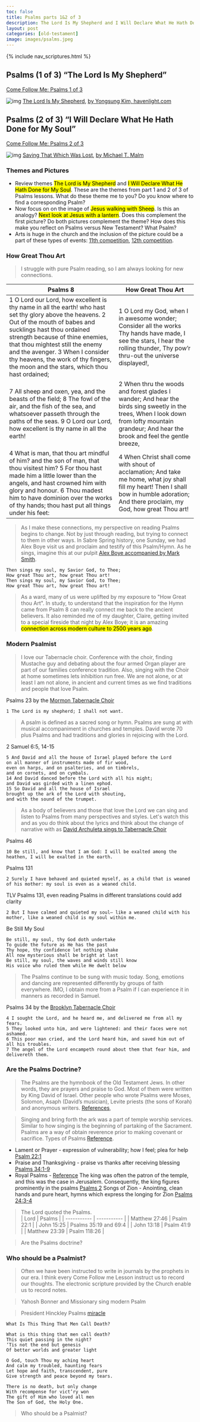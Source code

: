 ```yaml
---
toc: false
title: Psalms parts 1&2 of 3
description: The Lord Is My Shepherd and I Will Declare What He Hath Done for My Soul
layout: post
categories: [old-testament]
image: images/psalms.jpeg
---
```

{% include nav_scriptures.html %}

## Psalms (1 of 3) “The Lord Is My Shepherd”
[Come Follow Me: Psalms 1 of 3](https://www.churchofjesuschrist.org/study/manual/come-follow-me-for-individuals-and-families-old-testament-2022/33?lang=eng) 

![img]({{site.baseurl}}/images/psalms.jpeg) [The Lord Is My Shepherd](https://havenlight.com/products/the-lord-is-my-shepherd-by-yongsung-kim?variant=20212936114269), [by Yongsung Kim, havenlight.com](https://havenlight.com/pages/youngsung-kim-lp)

## Psalms (2 of 3) “I Will Declare What He Hath Done for My Soul”
[Come Follow Me: Psalms 2 of 3](https://www.churchofjesuschrist.org/study/manual/come-follow-me-for-individuals-and-families-old-testament-2022/34?lang=eng) 

![img]({{site.baseurl}}/images/psalms2.jpeg) [Saving That Which Was Lost](http://www.mikemalm.com/religiousart), [by Michael T. Malm](http://www.mikemalm.com/aboutme)

### Themes and Pictures
- Review themes <mark>The Lord is My Shepherd</mark> and <mark>I Will Declare What He Hath Done for My Soul</mark>. These are the themes from part 1 and 2 of 3 of Psalms lessons.  What do these theme me to you?  Do you know where to find a corresponding Psalm?
- Now focus on on the image of <mark>Jesus walking with Sheep</mark>. Is this an analogy? <mark>Next look at Jesus with a lantern</mark>. Does this complement the first picture?  Do both pictures complement the theme?   How does this make you reflect on Psalms versus New Testament?  What Psalm?
- Arts is huge in the church and the inclusion of the picture could be a part of these types of events: [11th competition](https://newsroom.churchofjesuschrist.org/article/11th-international-art-competition), [12th competition](https://newsroom.churchofjesuschrist.org/article/church-history-museum-opens-exhibition-of-latter-day-saint-artists).

### How Great Thou Art
> I struggle with pure Psalm reading, so I am always looking for new connections.

| Psalms 8      | How Great Thou Art |
| ----------- | ----------- |
| 1 O Lord our Lord, how excellent is thy name in all the earth! who hast set thy glory above the heavens. 2 Out of the mouth of babes and sucklings hast thou ordained strength because of thine enemies, that thou mightest still the enemy and the avenger. 3 When I consider thy heavens, the work of thy fingers, the moon and the stars, which thou hast ordained;| 1 O Lord my God, when I in awesome wonder; Consider all the works Thy hands have made, I see the stars, I hear the rolling thunder, Thy pow’r thru-out the universe displayed!, |
| 7 All sheep and oxen, yea, and the beasts of the field; 8 The fowl of the air, and the fish of the sea, and whatsoever passeth through the paths of the seas. 9 O Lord our Lord, how excellent is thy name in all the earth! | 2 When thru the woods and forest glades I wander; And hear the birds sing sweetly in the trees, When I look down from lofty mountain grandeur; And hear the brook and feel the gentle breeze,|
| 4 What is man, that thou art mindful of him? and the son of man, that thou visitest him? 5 For thou hast made him a little lower than the angels, and hast crowned him with glory and honour. 6 Thou madest him to have dominion over the works of thy hands; thou hast put all things under his feet:| 4 When Christ shall come with shout of acclamation; And take me home, what joy shall fill my heart! Then I shall bow in humble adoration; And there proclaim, my God, how great Thou art!|

> As I make these connections, my perspective on reading Psalms begins to change.  Not by just through reading, but trying to connect to them in other ways.  In Sabre Spring history, one Sunday, we had Alex Boye visit us and proclaim and testify of this Psalm/Hymn. As he sings, imagine this at our pulpit [Alex Boye accompanied by Mark Smith](https://youtu.be/_UTq190RInA?t=233).

    Then sings my soul, my Savior God, to Thee;
    How great Thou art, how great Thou art!
    Then sings my soul, my Savior God, to Thee;
    How great Thou art, how great Thou art!

> As a ward, many of us were uplifted by my exposure to "How Great thou Art".  In study, to understand that the inspiration for the Hymn came from Psalm 8 can really connect me back to the ancient believers.  It also reminded me of my daughter, Claire, getting invited to a special fireside that night by Alex Boye; it is an amazing <mark>connection across modern culture to 2500 years ago</mark>.

### Modern Psalmist
> I love our Tabernacle choir.  Conference with the choir, finding Mustache guy and debating about the four armed Organ player are part of our families conference tradition.  Also, singing with the Choir at home sometimes lets inhibition run free.  We are not alone, or at least I am not alone, in ancient and current times as we find traditions and people that love Psalm.

Psalms 23 by the [Mormon Tabernacle Choir](https://www.youtube.com/watch?v=kIz-b3FLwe4)

    1 The Lord is my shepherd; I shall not want.

> A psalm is defined as a sacred song or hymn. Psalms are sung at with musical accompaniment in churches and temples.  David wrote 70 plus Psalms and had traditions and glories in rejoicing with the Lord.  

2 Samuel 6:5, 14-15

    5 And David and all the house of Israel played before the Lord
    on all manner of instruments made of fir wood, 
    even on harps, and on psalteries, and on timbrels, 
    and on cornets, and on cymbals.
    14 And David danced before the Lord with all his might; 
    and David was girded with a linen ephod.
    15 So David and all the house of Israel 
    brought up the ark of the Lord with shouting, 
    and with the sound of the trumpet.

> As a body of believers and those that love the Lord we can sing and listen to Psalms from many perspectives and styles.  Let's watch this and as you do think about the lyrics and think about the change of narrative with as [David Archuleta sings to Tabernacle Choir](https://youtu.be/pV3DEtJtho8?t=131)

Psalms 46

    10 Be still, and know that I am God: I will be exalted among the heathen, I will be exalted in the earth.

Psalms 131

    2 Surely I have behaved and quieted myself, as a child that is weaned of his mother: my soul is even as a weaned child.

TLV Psalms 131, even reading Psalms in different translations could add clarity

    2 But I have calmed and quieted my soul— like a weaned child with his mother, like a weaned child is my soul within me.

Be Still My Soul

    Be still, my soul, thy God doth undertake
    To guide the future as He has the past
    Thy hope, thy confidence let nothing shake
    All now mysterious shall be bright at last
    Be still, my soul, the waves and winds still know
    His voice who ruled them while He dwelt below

> The Psalms continue to be sung with music today.  Song, emotions and dancing are represented differently by groups of faith everywhere.  IMO, I obtain more from a Psalm if I can experience it in manners as recorded in Samuel.

Psalms 34 by the [Brooklyn Tabernacle Choir](https://www.youtube.com/watch?v=kIz-b3FLwe4)

    4 I sought the Lord, and he heard me, and delivered me from all my fears.
    5 They looked unto him, and were lightened: and their faces were not ashamed.
    6 This poor man cried, and the Lord heard him, and saved him out of all his troubles.
    7 The angel of the Lord encampeth round about them that fear him, and delivereth them.


### Are the Psalms Doctrine?
> The Psalms are the hymnbook of the Old Testament Jews.  In other words, they are prayers and praise to God. Most of them were written by King David of Israel. Other people who wrote Psalms were Moses, Solomon, Asaph (David’s musician), Levite priests (the sons of Korah) and anonymous writers. [References](https://www.churchofjesuschrist.org/manual/old-testament-seminary-student-study-guide/the-book-of-psalms?lang=eng), 

> Singing and bring forth the ark was a part of temple worship services.  Similar to how singing is the beginning of partaking of the Sacrament.  Psalms are a way of obtain reverence prior to making covenant or sacrifice. Types of Psalms [Reference](https://www.youtube.com/watch?v=b0gDw4Vl95M).  
- Lament or Prayer - expression of vulnerability; how I feel; plea for help [Psalm 22:1](https://www.churchofjesuschrist.org/study/scriptures/ot/ps/22?lang=eng&id=1)
- Praise and Thanksgiving - praise vs thanks after receiving blessing [Psalms 34:1-9](https://www.churchofjesuschrist.org/study/scriptures/ot/ps/34?lang=eng&id=1-9)
- Royal Psalms - [Reference](https://yalebiblestudy.org/courses/psalms/lessons/the-royal-psalms-study-guide/) The king was often the patron of the temple, and this was the case in Jerusalem. Consequently, the king figures prominently in the psalms [Psalms 2](https://www.churchofjesuschrist.org/study/scriptures/ot/ps/2?lang=eng)
Songs of Zion - Anointing, clean hands and pure heart, hymns which express the longing for Zion [Psalms 24:3-4](https://www.churchofjesuschrist.org/study/general-conference/2007/10/clean-hands-and-a-pure-heart?lang=eng)

> The Lord quoted the Psalms.  
| Lord     | Psalms |
| ----------- | ----------- |
| Matthew 27:46 | Psalm 22:1 |
| John 15:25 | Psalms 35:19 and 69:4 |
| John 13:18 | Psalm 41:9 |
| Matthew 23:39 | Psalm 118:26 |

> Are the Psalms doctrine?


### Who should be a Psalmist?
> Often we have been instructed to write in journals by the prophets in our era.  I think every Come Follow me Lesson instruct us to record our thoughts.  The electronic scripture provided by the Church enable us to record notes.

> Yahosh Bonner and Missionary sing modern Psalm

> President Hinckley Psalms [miracle](https://youtu.be/W3MDUOPQn9I?t=230)

    What Is This Thing That Men Call Death?

    What is this thing that men call death?
    This quiet passing in the night?
    ‘Tis not the end but genesis
    Of better worlds and greater light

    O God, touch Thou my aching heart
    And calm my troubled, haunting fears
    Let hope and faith, transcendent, pure
    Give strength and peace beyond my tears.

    There is no death, but only change
    With recompense for vict’ry won
    The gift of Him who loved all men
    The Son of God, the Holy One.

> Who should be a Psalmist?

